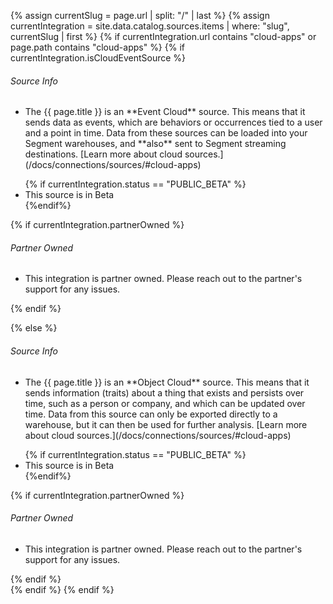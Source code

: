 {% assign currentSlug = page.url | split: "/" | last %}
{% assign currentIntegration = site.data.catalog.sources.items | where: "slug", currentSlug | first %}
{% if currentIntegration.url contains "cloud-apps" or page.path contains "cloud-apps" %}
{% if currentIntegration.isCloudEventSource  %}

<div class="quick-info">
  <div class="qi-content">
    <h6>Source Info</h6>
    <ul class="qi">
      <li><p markdown=1>The {{ page.title }} is an **Event Cloud** source. This means that it sends data as events, which are behaviors or occurrences tied to a user and a point in time. Data from these sources can be loaded into your Segment warehouses, and **also** sent to  Segment streaming destinations. [Learn more about cloud sources.](/docs/connections/sources/#cloud-apps)</p></li>
      {% if currentIntegration.status == "PUBLIC_BETA" %}<li>This source is in <span class="release-pill">Beta</span></li>{%endif%}
    </ul>
    {% if currentIntegration.partnerOwned %}
    <h6>Partner Owned</h6>
    <ul class="qi">
      <li>This integration is partner owned. Please reach out to the partner's support for any issues.</li>
    </ul>
    {% endif %}
  </div>
</div>

{% else %}
<div class="quick-info">
  <div class="qi-content">
    <h6>Source Info</h6>
    <ul class="qi">
      <li><p markdown=1>The {{ page.title }} is an **Object Cloud** source. This means that it sends information (traits) about a thing that exists and persists over time, such as a person or company, and which can be updated over time. Data from this source can only be exported directly to a warehouse, but it can then be used for further analysis. [Learn more about cloud sources.](/docs/connections/sources/#cloud-apps)</p></li>
      {% if currentIntegration.status == "PUBLIC_BETA" %}<li>This source is in <span class="release-pill">Beta</span></li>{%endif%}
    </ul>
    {% if currentIntegration.partnerOwned %}
    <h6>Partner Owned</h6>
    <ul class="qi">
      <li>This integration is partner owned. Please reach out to the partner's support for any issues.</li>
    </ul>
    {% endif %}
  </div>
</div>
{% endif %}
{% endif %}


